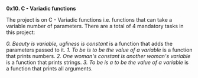 **0x10. C - Variadic functions**

The project is on C - Variadic functions i.e. functions that can take a variable number of parameters.
There are a total of 4 mandatory tasks in this project:

*0. Beauty is variable, ugliness is constant* is a function that adds the parameters passed to it.
*1. To be is to be the value of a variable* is a function that prints numbers.
*2. One woman's constant is another woman's variable* is a function that prints strings.
*3. To be is a to be the value of a variable* is a function that prints all arguments.


